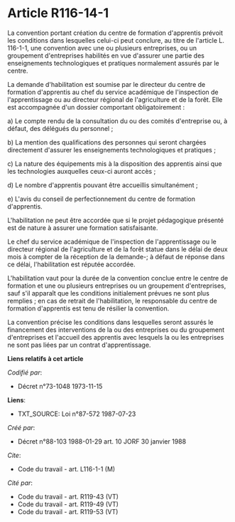 # Article R116-14-1

La convention portant création du centre de formation d'apprentis prévoit les conditions dans lesquelles celui-ci peut
conclure, au titre de l'article L. 116-1-1, une convention avec une ou plusieurs entreprises, ou un groupement d'entreprises
habilités en vue d'assurer une partie des enseignements technologiques et pratiques normalement assurés par le centre.

La demande d'habilitation est soumise par le directeur du centre de formation d'apprentis au chef du service académique de
l'inspection de l'apprentissage ou au directeur régional de l'agriculture et de la forêt. Elle est accompagnée d'un dossier
comportant obligatoirement :

a) Le compte rendu de la consultation du ou des comités d'entreprise ou, à défaut, des délégués du personnel ;

b) La mention des qualifications des personnes qui seront chargées directement d'assurer les enseignements technologiques et
pratiques ;

c) La nature des équipements mis à la disposition des apprentis ainsi que les technologies auxquelles ceux-ci auront accès ;

d) Le nombre d'apprentis pouvant être accueillis simultanément ;

e) L'avis du conseil de perfectionnement du centre de formation d'apprentis.

L'habilitation ne peut être accordée que si le projet pédagogique présenté est de nature à assurer une formation
satisfaisante.

Le chef du service académique de l'inspection de l'apprentissage ou le directeur régional de l'agriculture et de la forêt
statue dans le délai de deux mois à compter de la réception de la demande-; à défaut de réponse dans ce délai, l'habilitation
est réputée accordée.

L'habilitation vaut pour la durée de la convention conclue entre le centre de formation et une ou plusieurs entreprises ou un
groupement d'entreprises, sauf s'il apparaît que les conditions initialement prévues ne sont plus remplies ; en cas de
retrait de l'habilitation, le responsable du centre de formation d'apprentis est tenu de résilier la convention.

La convention précise les conditions dans lesquelles seront assurés le financement des interventions de la ou des entreprises
ou du groupement d'entreprises et l'accueil des apprentis avec lesquels la ou les entreprises ne sont pas liées par un
contrat d'apprentissage.

**Liens relatifs à cet article**

_Codifié par_:

  - Décret n°73-1048 1973-11-15

**Liens**:

  - TXT_SOURCE: Loi n°87-572 1987-07-23

_Créé par_:

  - Décret n°88-103 1988-01-29 art. 10 JORF 30 janvier 1988

_Cite_:

  - Code du travail - art. L116-1-1 (M)

_Cité par_:

  - Code du travail - art. R119-43 (VT)
  - Code du travail - art. R119-49 (VT)
  - Code du travail - art. R119-53 (VT)
